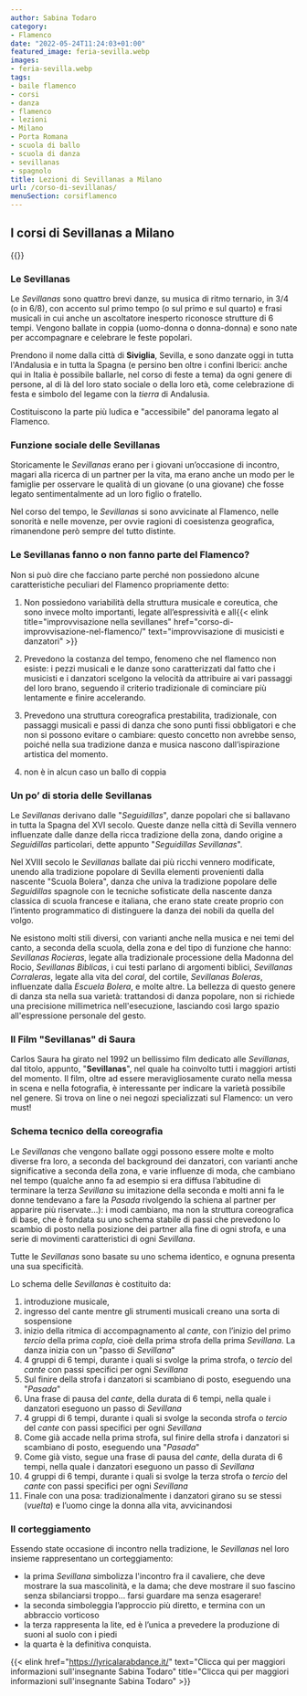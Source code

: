 ```yaml
---
author: Sabina Todaro
category:
- Flamenco
date: "2022-05-24T11:24:03+01:00"
featured_image: feria-sevilla.webp
images:
- feria-sevilla.webp
tags:
- baile flamenco
- corsi
- danza
- flamenco
- lezioni
- Milano
- Porta Romana
- scuola di ballo
- scuola di danza
- sevillanas
- spagnolo
title: Lezioni di Sevillanas a Milano
url: /corso-di-sevillanas/
menuSection: corsiflamenco
---
```

## I corsi di Sevillanas a Milano

<div class="mw6 fr pl4">
{{<figureh src="feria-sevilla.webp"
alt="foto cartel feria di Sevilla"
caption="cartel feria di Sevilla" >}}
</div>

### Le Sevillanas

Le _Sevillanas_ sono quattro brevi danze, su musica di ritmo ternario, in 3/4 (o in 6/8), con accento sul primo tempo (o sul primo e sul quarto) e frasi musicali in cui anche un ascoltatore inesperto riconosce strutture di 6 tempi. Vengono ballate in coppia (uomo-donna o donna-donna) e sono nate per accompagnare e celebrare le feste popolari.

Prendono il nome dalla città di **Siviglia**, Sevilla, e sono danzate oggi in tutta l'Andalusia e in tutta la Spagna (e persino ben oltre i confini Iberici: anche qui in Italia è possibile ballarle, nel corso di feste a tema) da ogni genere di persone, al di là del loro stato sociale o della loro età, come celebrazione di festa e simbolo del legame con la _tierra_ di Andalusia.

Costituiscono la parte più ludica e "accessibile" del panorama legato al Flamenco.

### Funzione sociale delle Sevillanas

Storicamente le _Sevillanas_ erano per i giovani un’occasione di incontro, magari alla ricerca di un partner per la vita, ma erano anche un modo per le famiglie per osservare le qualità di un giovane (o una giovane) che fosse legato sentimentalmente ad un loro figlio o fratello.

Nel corso del tempo, le _Sevillanas_ si sono avvicinate al Flamenco, nelle sonorità e nelle movenze, per ovvie ragioni di coesistenza geografica, rimanendone però sempre del tutto distinte.

### Le Sevillanas fanno o non fanno parte del Flamenco?

Non si può dire che facciano parte perché non possiedono alcune caratteristiche peculiari del Flamenco propriamente detto:

1) Non possiedono variabilità della struttura musicale e coreutica, che sono invece molto importanti, legate all’espressività e all{{< elink title="improvvisazione nella sevillanes" href="corso-di-improvvisazione-nel-flamenco/"  text="improvvisazione di musicisti e danzatori" >}}

2) Prevedono la costanza del tempo, fenomeno che nel flamenco non esiste: i pezzi musicali e le danze sono caratterizzati dal fatto che i musicisti e i danzatori scelgono la velocità da attribuire ai vari passaggi del loro brano, seguendo il criterio tradizionale di cominciare più lentamente e finire accelerando.

3) Prevedono una struttura coreografica prestabilita, tradizionale, con passaggi musicali e passi di danza che sono punti fissi obbligatori e che non si possono evitare o cambiare: questo concetto non avrebbe senso, poiché nella sua tradizione danza e musica nascono dall’ispirazione artistica del momento.

4) non è in alcun caso un ballo di coppia

### Un po’ di storia delle Sevillanas

Le _Sevillanas_ derivano dalle "_Seguidillas_", danze popolari che si ballavano in tutta la Spagna del XVI secolo. Queste danze nella città di Sevilla vennero influenzate dalle danze della ricca tradizione della zona, dando origine a _Seguidillas_ particolari, dette appunto "_Seguidillas Sevillanas_".

Nel XVIII secolo le _Sevillanas_ ballate dai più ricchi vennero modificate, unendo alla tradizione popolare di Sevilla elementi provenienti dalla nascente "Scuola Bolera", danza che univa la tradizione popolare delle _Seguidillas_ spagnole con le tecniche sofisticate della nascente danza classica di scuola francese e italiana, che erano state create proprio con l’intento programmatico di distinguere la danza dei nobili da quella del volgo.

Ne esistono molti stili diversi, con varianti anche nella musica e nei temi del canto, a seconda della scuola, della zona e del tipo di funzione che hanno: _Sevillanas Rocieras_, legate alla tradizionale processione della Madonna del Rocio, _Sevillanas Biblicas_, i cui testi parlano di argomenti biblici, _Sevillanas Corraleras_, legate alla vita del _coral_, del cortile, _Sevillanas Boleras_, influenzate dalla _Escuela Bolera_, e molte altre.
La bellezza di questo genere di danza sta nella sua varietà: trattandosi di danza popolare, non si richiede una precisione millimetrica nell'esecuzione, lasciando così largo spazio all'espressione personale del gesto.

### Il Film "Sevillanas" di Saura

Carlos Saura ha girato nel 1992 un bellissimo film dedicato alle _Sevillanas_, dal titolo, appunto, "**Sevillanas**", nel quale ha coinvolto tutti i maggiori artisti del momento. Il film, oltre ad essere meravigliosamente curato nella messa in scena e nella fotografia, è interessante per indicare la varietà possibile nel genere. Si trova on line o nei negozi specializzati sul Flamenco: un vero must!

### Schema tecnico della coreografia

Le _Sevillanas_ che vengono ballate oggi possono essere molte e molto diverse fra loro, a seconda del background dei danzatori, con varianti anche significative a seconda della zona, e varie influenze di moda, che cambiano nel tempo (qualche anno fa ad esempio si era diffusa l’abitudine di terminare la terza _Sevillana_ su imitazione della seconda e molti anni fa le donne tendevano a fare la _Pasada_ rivolgendo la schiena al partner per apparire più riservate...): i modi cambiano, ma non la struttura coreografica di base, che è fondata su uno schema stabile di passi che prevedono lo scambio di posto nella posizione dei partner alla fine di ogni strofa, e una serie di movimenti caratteristici di ogni _Sevillana_.

Tutte le _Sevillanas_ sono basate su uno schema identico, e ognuna presenta una sua specificità.

Lo schema delle _Sevillanas_ è costituito da:
1. introduzione musicale,
2. ingresso del cante mentre gli strumenti musicali creano una sorta di sospensione
3. inizio della ritmica di accompagnamento al _cante_, con l’inizio del primo _tercio_ della prima _copla_, cioè della prima strofa della prima _Sevillana_. La danza inizia con un "passo di _Sevillana_"
4. 4 gruppi di 6 tempi, durante i quali si svolge la prima strofa, o _tercio_ del _cante_ con passi specifici per ogni _Sevillana_
5. Sul finire della strofa i danzatori si scambiano di posto, eseguendo una "_Pasada_"
6. Una frase di pausa del _cante_, della durata di 6 tempi, nella quale i danzatori eseguono un passo di _Sevillana_
7. 4 gruppi di 6 tempi, durante i quali si svolge la seconda strofa o _tercio_ del _cante_ con passi specifici per ogni _Sevillana_
8. Come già accade nella prima strofa, sul finire della strofa i danzatori si scambiano di posto, eseguendo una "_Pasada_"
9. Come già visto, segue una frase di pausa del _cante_, della durata di 6 tempi, nella quale i danzatori eseguono un passo di _Sevillana_
10. 4 gruppi di 6 tempi, durante i quali si svolge la terza strofa o _tercio_ del _cante_ con passi specifici per ogni _Sevillana_
11. Finale con una posa: tradizionalmente i danzatori girano su se stessi (_vuelta_) e l’uomo cinge la donna alla vita, avvicinandosi

### Il corteggiamento

Essendo state occasione di incontro nella tradizione, le _Sevillanas_ nel loro insieme rappresentano un corteggiamento:

* la prima _Sevillana_ simbolizza l'incontro fra il cavaliere, che deve mostrare la sua mascolinità, e la dama; che deve mostrare il suo fascino senza sbilanciarsi troppo... farsi guardare ma senza esagerare!
* la seconda simboleggia l’approccio più diretto, e termina con un abbraccio vorticoso
* la terza rappresenta la lite, ed è l’unica a prevedere la produzione di suoni al suolo con i piedi
* la quarta è la definitiva conquista.

{{< elink href="https://lyricalarabdance.it/"
text="Clicca qui per maggiori informazioni sull'insegnante Sabina Todaro" title="Clicca qui per maggiori informazioni sull'insegnante Sabina Todaro" >}}
